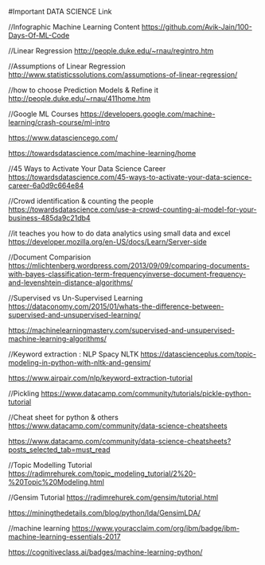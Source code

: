 #Important DATA SCIENCE Link

//Infographic Machine Learning Content
https://github.com/Avik-Jain/100-Days-Of-ML-Code

//Linear Regression
http://people.duke.edu/~rnau/regintro.htm

//Assumptions of Linear Regression
http://www.statisticssolutions.com/assumptions-of-linear-regression/

//how to choose Prediction Models & Refine it
http://people.duke.edu/~rnau/411home.htm

//Google ML Courses
https://developers.google.com/machine-learning/crash-course/ml-intro

https://www.datasciencego.com/

https://towardsdatascience.com/machine-learning/home

//45 Ways to Activate Your Data Science Career
https://towardsdatascience.com/45-ways-to-activate-your-data-science-career-6a0d9c664e84

//Crowd identification & counting the people
https://towardsdatascience.com/use-a-crowd-counting-ai-model-for-your-business-485da9c21db4


//it teaches you how to do data analytics using small data and excel
https://developer.mozilla.org/en-US/docs/Learn/Server-side


//Document Comparision
https://mlichtenberg.wordpress.com/2013/09/09/comparing-documents-with-bayes-classification-term-frequencyinverse-document-frequency-and-levenshtein-distance-algorithms/


//Supervised vs Un-Supervised Learning
https://dataconomy.com/2015/01/whats-the-difference-between-supervised-and-unsupervised-learning/

https://machinelearningmastery.com/supervised-and-unsupervised-machine-learning-algorithms/


//Keyword extraction : NLP Spacy NLTK
https://datascienceplus.com/topic-modeling-in-python-with-nltk-and-gensim/

https://www.airpair.com/nlp/keyword-extraction-tutorial


//Pickling
https://www.datacamp.com/community/tutorials/pickle-python-tutorial

//Cheat sheet for python & others
https://www.datacamp.com/community/data-science-cheatsheets

https://www.datacamp.com/community/data-science-cheatsheets?posts_selected_tab=must_read


//Topic Modelling Tutorial
https://radimrehurek.com/topic_modeling_tutorial/2%20-%20Topic%20Modeling.html

//Gensim Tutorial
https://radimrehurek.com/gensim/tutorial.html

https://miningthedetails.com/blog/python/lda/GensimLDA/


//machine learning
https://www.youracclaim.com/org/ibm/badge/ibm-machine-learning-essentials-2017

https://cognitiveclass.ai/badges/machine-learning-python/



